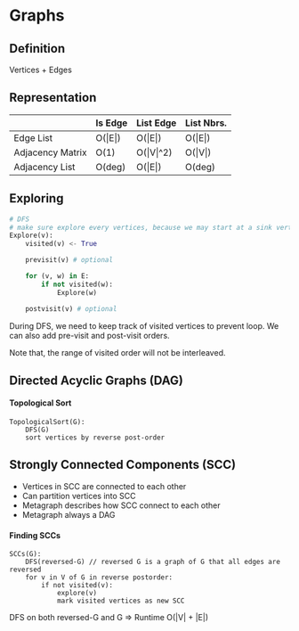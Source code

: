 # Graphs

## Definition

Vertices + Edges

## Representation

|  | Is Edge | List Edge | List Nbrs. |
| :--- | :--- | :--- | :--- |
| Edge List | O\(\|E\|\) | O\(\|E\|\) | O\(\|E\|\) |
| Adjacency Matrix | O\(1\) | O\(\|V\|^2\) | O\(\|V\|\) |
| Adjacency List | O\(deg\) | O\(\|E\|\) | O\(deg\) |

## Exploring

```python
# DFS
# make sure explore every vertices, because we may start at a sink vertex which has not out edges
Explore(v):
    visited(v) <- True

    previsit(v) # optional

    for (v, w) in E:
        if not visited(w):
            Explore(w)

    postvisit(v) # optional
```

During DFS, we need to keep track of visited vertices to prevent loop. We can also add pre-visit and post-visit orders.

Note that, the range of visited order will not be interleaved.

## Directed Acyclic Graphs \(DAG\)

#### Topological Sort

```
TopologicalSort(G):
    DFS(G)
    sort vertices by reverse post-order
```

## Strongly Connected Components \(SCC\)

* Vertices in SCC are connected to each other
* Can partition vertices into SCC
* Metagraph describes how SCC connect to each other
* Metagraph always a DAG

#### Finding SCCs

```
SCCs(G):
    DFS(reversed-G) // reversed G is a graph of G that all edges are reversed
    for v in V of G in reverse postorder:
        if not visited(v):
            explore(v)
            mark visited vertices as new SCC
```

DFS on both reversed-G and G =&gt; Runtime O\(\|V\| + \|E\|\)




